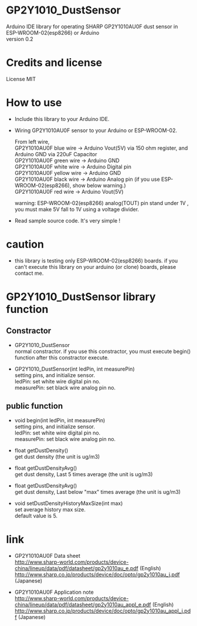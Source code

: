 # GP2Y1010_DustSensor  
Arduino IDE library for operating SHARP GP2Y1010AU0F dust sensor in ESP-WROOM-02(esp8266) or Arduino  
version 0.2

# Credits and license  
License MIT

# How to use

* Include this library to your Arduino IDE.
* Wiring GP2Y1010AU0F sensor to your Arduino or ESP-WROOM-02.

    From left wire,  
    GP2Y1010AU0F blue wire   -> Arduino Vout(5V) via 150 ohm register, and Arduino GND via 220uF Capacitor  
    GP2Y1010AU0F green wire  -> Arduino GND  
    GP2Y1010AU0F white wire  -> Arduino Digital pin  
    GP2Y1010AU0F yellow wire -> Arduino GND  
    GP2Y1010AU0F black wire  -> Arduino Analog pin (if you use ESP-WROOM-02(esp8266), show below warning.)  
    GP2Y1010AU0F red wire    -> Arduino Vout(5V)  

    warning: ESP-WROOM-02(esp8266) analog(TOUT) pin stand under 1V , you must make 5V fall to 1V using a voltage divider.

* Read sample source code. It's very simple !

# caution

* this library is testing only ESP-WROOM-02(esp8266) boards. if you can't execute this library on your arduino (or clone) boards, please contact me.


# GP2Y1010_DustSensor library function

## Constractor

* GP2Y1010_DustSensor  
  normal constractor. if you use this constractor, you must execute begin() function after this constractor execute.

* GP2Y1010_DustSensor(int ledPin, int measurePin)  
  setting pins, and initialize sensor.  
    ledPin: set white wire digital pin no.  
    measurePin: set black wire analog pin no.  

## public function

* void begin(int ledPin, int measurePin)  
  setting pins, and initialize sensor.  
    ledPin: set white wire digital pin no.  
    measurePin: set black wire analog pin no.  
  
* float getDustDensity()  
  get dust density (the unit is ug/m3)

* float getDustDensityAvg()  
  get dust density, Last 5 times average (the unit is ug/m3)

* float getDustDensityAvg()  
  get dust density, Last below "max" times average (the unit is ug/m3)

* void setDustDensityHistoryMaxSize(int max)  
  set average history max size.  
  default value is 5.

# link
* GP2Y1010AU0F Data sheet  
  http://www.sharp-world.com/products/device-china/lineup/data/pdf/datasheet/gp2y1010au_e.pdf (English)  
  http://www.sharp.co.jp/products/device/doc/opto/gp2y1010au_j.pdf (Japanese)

* GP2Y1010AU0F Application note  
  http://www.sharp-world.com/products/device-china/lineup/data/pdf/datasheet/gp2y1010au_appl_e.pdf (English)  
  http://www.sharp.co.jp/products/device/doc/opto/gp2y1010au_appl_j.pdf (Japanese)

